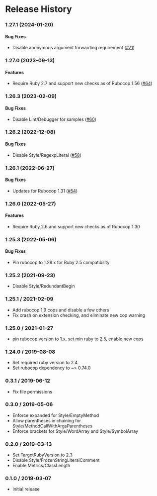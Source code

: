 # Release History

### 1.27.1 (2024-01-20)

#### Bug Fixes

* Disable anonymous argument forwarding requirement ([#71](https://github.com/googleapis/ruby-style/issues/71)) 

### 1.27.0 (2023-09-13)

#### Features

* Require Ruby 2.7 and support new checks as of Rubocop 1.56 ([#64](https://github.com/googleapis/ruby-style/issues/64)) 

### 1.26.3 (2023-02-09)

#### Bug Fixes

* Disable Lint/Debugger for samples ([#60](https://github.com/googleapis/ruby-style/issues/60)) 

### 1.26.2 (2022-12-08)

#### Bug Fixes

* Disable Style/RegexpLiteral ([#58](https://github.com/googleapis/ruby-style/issues/58)) 

### 1.26.1 (2022-06-27)

#### Bug Fixes

* Updates for Rubocop 1.31 ([#54](https://github.com/googleapis/ruby-style/issues/54)) 

### 1.26.0 (2022-05-27)

#### Features

* Require Ruby 2.6 and support new checks as of Rubocop 1.30

### 1.25.3 (2022-05-06)

#### Bug Fixes

* Pin rubocop to 1.28.x for Ruby 2.5 compatibility

### 1.25.2 (2021-09-23)

* Disable Style/RedundantBegin

### 1.25.1 / 2021-02-09

* Add rubocop 1.9 cops and disable a few others
* Fix crash on extension checking, and eliminate new cop warning

### 1.25.0 / 2021-01-27

* pin rubocop version to 1.x, set min ruby to 2.5, enable new cops

### 1.24.0 / 2019-08-08

* Set required ruby version to 2.4
* Set rubocop dependency to ~> 0.74.0

### 0.3.1 / 2019-06-12

* Fix file permissions

### 0.3.0 / 2019-05-06

* Enforce expanded for Style/EmptyMethod
* Allow parentheses in chaining for Style/MethodCallWithArgsParentheses
* Enforce brackets for Style/WordArray and Style/SymbolArray

### 0.2.0 / 2019-03-13

* Set TargetRubyVersion to 2.3 
* Disable Style/FrozenStringLiteralComment
* Enable Metrics/ClassLength

### 0.1.0 / 2019-03-07

* Initial release
